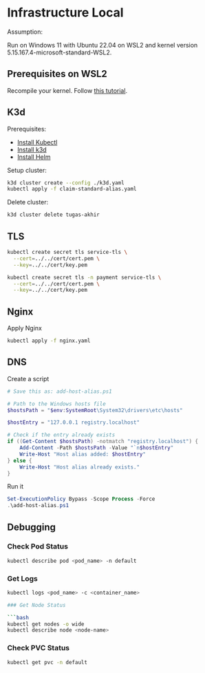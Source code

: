 # Infrastructure Local

Assumption:

Run on Windows 11 with Ubuntu 22.04 on WSL2 and kernel version 5.15.167.4-microsoft-standard-WSL2.

## Prerequisites on WSL2

Recompile your kernel. Follow [this tutorial](https://kind.sigs.k8s.io/docs/user/using-wsl2/#kubernetes-service-with-session-affinity).

## K3d

Prerequisites:

- [Install Kubectl](https://kubernetes.io/docs/tasks/tools/install-kubectl-linux/)
- [Install k3d](https://k3d.io/stable/#install-script)
- [Install Helm](https://helm.sh/docs/intro/install/)

Setup cluster:

```bash
k3d cluster create --config ./k3d.yaml
kubectl apply -f claim-standard-alias.yaml
```

Delete cluster:

```bash
k3d cluster delete tugas-akhir
```

## TLS

```bash
kubectl create secret tls service-tls \
  --cert=../../cert/cert.pem \
  --key=../../cert/key.pem

kubectl create secret tls -n payment service-tls \
  --cert=../../cert/cert.pem \
  --key=../../cert/key.pem
```

## Nginx

Apply Nginx

```bash
kubectl apply -f nginx.yaml
```

## DNS

Create a script

```ps1
# Save this as: add-host-alias.ps1

# Path to the Windows hosts file
$hostsPath = "$env:SystemRoot\System32\drivers\etc\hosts"

$hostEntry = "127.0.0.1 registry.localhost"

# Check if the entry already exists
if ((Get-Content $hostsPath) -notmatch "registry.localhost") {
    Add-Content -Path $hostsPath -Value "`n$hostEntry"
    Write-Host "Host alias added: $hostEntry"
} else {
    Write-Host "Host alias already exists."
}
```

Run it

```ps1
Set-ExecutionPolicy Bypass -Scope Process -Force
.\add-host-alias.ps1
```

## Debugging

### Check Pod Status

```bash
kubectl describe pod <pod_name> -n default
```

### Get Logs

```bash
kubectl logs <pod_name> -c <container_name>

### Get Node Status

```bash
kubectl get nodes -o wide
kubectl describe node <node-name>
```

### Check PVC Status

```bash
kubectl get pvc -n default
```
